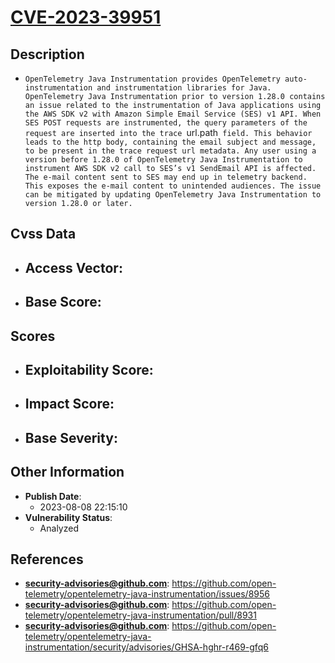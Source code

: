 
# [CVE-2023-39951](https://github.com/open-telemetry/opentelemetry-java-instrumentation/issues/8956)

## Description

- `OpenTelemetry Java Instrumentation provides OpenTelemetry auto-instrumentation and instrumentation libraries for Java. OpenTelemetry Java Instrumentation prior to version 1.28.0 contains an issue related to the instrumentation of Java applications using the AWS SDK v2 with Amazon Simple Email Service (SES) v1 API. When SES POST requests are instrumented, the query parameters of the request are inserted into the trace `url.path` field. This behavior leads to the http body, containing the email subject and message, to be present in the trace request url metadata. Any user using a version before 1.28.0 of OpenTelemetry Java Instrumentation to instrument AWS SDK v2 call to SES’s v1 SendEmail API is affected. The e-mail content sent to SES may end up in telemetry backend. This exposes the e-mail content to unintended audiences. The issue can be mitigated by updating OpenTelemetry Java Instrumentation to version 1.28.0 or later.`

## Cvss Data

- **Access Vector**:
  - 
- **Base Score**:
  - 

## Scores

- **Exploitability Score**:
  - 
- **Impact Score**:
  - 
- **Base Severity**:
  - 

## Other Information

- **Publish Date**:
  - 2023-08-08 22:15:10
- **Vulnerability Status**:
  - Analyzed

## References

- **security-advisories@github.com**: https://github.com/open-telemetry/opentelemetry-java-instrumentation/issues/8956
- **security-advisories@github.com**: https://github.com/open-telemetry/opentelemetry-java-instrumentation/pull/8931
- **security-advisories@github.com**: https://github.com/open-telemetry/opentelemetry-java-instrumentation/security/advisories/GHSA-hghr-r469-gfq6
